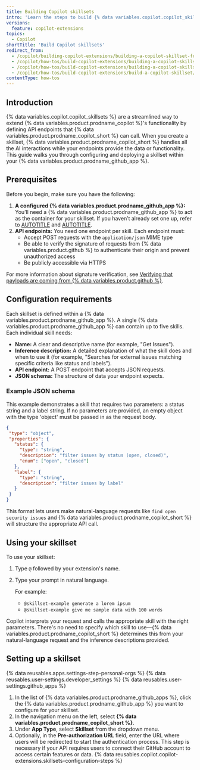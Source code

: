 ```yaml
---
title: Building Copilot skillsets
intro: 'Learn the steps to build {% data variables.copilot.copilot_skillsets %} and integrate custom tools and functions into your Copilot environment.'
versions:
  feature: copilot-extensions
topics:
  - Copilot
shortTitle: 'Build Copilot skillsets'
redirect_from:
  - /copilot/building-copilot-extensions/building-a-copilot-skillset-for-your-copilot-extension/building-copilot-skillsets
  - /copilot/how-tos/build-copilot-extensions/building-a-copilot-skillset-for-your-copilot-extension/building-copilot-skillsets
  - /copilot/how-tos/build-copilot-extensions/building-a-copilot-skillset-for-your-copilot-extension/build-copilot-skillsets
  - /copilot/how-tos/build-copilot-extensions/build-a-copilot-skillset/build-copilot-skillsets
contentType: how-tos
---
```


## Introduction

{% data variables.copilot.copilot_skillsets %} are a streamlined way to extend {% data variables.product.prodname_copilot %}'s functionality by defining API endpoints that {% data variables.product.prodname_copilot_short %} can call. When you create a skillset, {% data variables.product.prodname_copilot_short %} handles all the AI interactions while your endpoints provide the data or functionality. This guide walks you through configuring and deploying a skillset within your {% data variables.product.prodname_github_app %}.

## Prerequisites

Before you begin, make sure you have the following:

1. **A configured {% data variables.product.prodname_github_app %}:** You’ll need a {% data variables.product.prodname_github_app %} to act as the container for your skillset. If you haven’t already set one up, refer to [AUTOTITLE](/copilot/building-copilot-extensions/creating-a-copilot-extension/creating-a-github-app-for-your-copilot-extension) and [AUTOTITLE](/copilot/building-copilot-extensions/creating-a-copilot-extension/configuring-your-github-app-for-your-copilot-extension).
1. **API endpoints:** You need one endpoint per skill. Each endpoint must:
    * Accept POST requests with the `application/json` MIME type
    * Be able to verify the signature of requests from {% data variables.product.github %} to authenticate their origin and prevent unauthorized access
    * Be publicly accessible via HTTPS

For more information about signature verification, see [Verifying that payloads are coming from {% data variables.product.github %}](/copilot/building-copilot-extensions/building-a-copilot-agent-for-your-copilot-extension/configuring-your-copilot-agent-to-communicate-with-github#verifying-that-payloads-are-coming-from-github).

## Configuration requirements

Each skillset is defined within a {% data variables.product.prodname_github_app %}. A single {% data variables.product.prodname_github_app %} can contain up to five skills. Each individual skill needs:
* **Name:** A clear and descriptive name (for example, "Get Issues").
* **Inference description:** A detailed explanation of what the skill does and when to use it (for example, "Searches for external issues matching specific criteria like status and labels").
* **API endpoint:** A POST endpoint that accepts JSON requests.
* **JSON schema:** The structure of data your endpoint expects.

### Example JSON schema

This example demonstrates a skill that requires two parameters: a status string and a label string. If no parameters are provided, an empty object with the type 'object' must be passed in as the request body.

```json
{
 "type": "object",
 "properties": {
   "status": {
     "type": "string",
     "description": "filter issues by status (open, closed)",
     "enum": ["open", "closed"]
   },
   "label": {
     "type": "string",
     "description": "filter issues by label"
   }
 }
}
```

This format lets users make natural-language requests like `find open security issues` and {% data variables.product.prodname_copilot_short %} will structure the appropriate API call.

## Using your skillset

To use your skillset:
1. Type `@` followed by your extension's name.
1. Type your prompt in natural language.

   For example:
   * `@skillset-example generate a lorem ipsum`
   * `@skillset-example give me sample data with 100 words`

Copilot interprets your request and calls the appropriate skill with the right parameters. There's no need to specify which skill to use—{% data variables.product.prodname_copilot_short %} determines this from your natural-language request and the inference descriptions provided.

## Setting up a skillset

{% data reusables.apps.settings-step-personal-orgs %}
{% data reusables.user-settings.developer_settings %}
{% data reusables.user-settings.github_apps %}
1. In the list of {% data variables.product.prodname_github_apps %}, click the {% data variables.product.prodname_github_app %} you want to configure for your skillset.
1. In the navigation menu on the left, select **{% data variables.product.prodname_copilot_short %}**.
1. Under **App Type**, select **Skillset** from the dropdown menu.
1. Optionally, in the **Pre-authorization URL** field, enter the URL where users will be redirected to start the authentication process. This step is necessary if your API requires users to connect their GitHub account to access certain features or data.
{% data reusables.copilot.copilot-extensions.skillsets-configuration-steps %}
